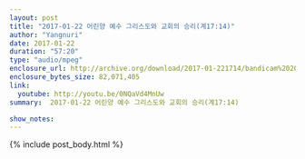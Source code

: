 ```yaml
---
layout: post
title: "2017-01-22 어린양 예수 그리스도와 교회의 승리(계17:14)"
author: "Yangnuri"
date: 2017-01-22
duration: "57:20"
type: "audio/mpeg"
enclosure_url: http://archive.org/download/2017-01-221714/bandicam%202017-01-22%2013-05-29-837.mp3
enclosure_bytes_size: 82,071,405        
link:
  youtube: http://youtu.be/0NQaVd4MnUw
summary:  2017-01-22 어린양 예수 그리스도와 교회의 승리(계17:14)

show_notes:
---
```


{% include post_body.html %}
